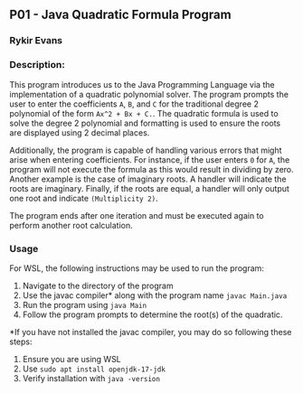 ## P01 - Java Quadratic Formula Program
### Rykir Evans
### Description:

This program introduces us to the Java Programming Language via the implementation of a quadratic polynomial solver. The program prompts the user to enter the coefficients `A`, `B`, and `C` for the traditional degree 2 polynomial of the form `Ax^2 + Bx + C.`. The quadratic formula is used to solve the degree 2 polynomial and formatting is used to ensure the roots are displayed using 2 decimal places.

Additionally, the program is capable of handling various errors that might arise when entering coefficients. For instance, if the user enters `0` for `A`, the program will not execute the formula as this would result in dividing by zero. Another example is the case of imaginary roots. A handler will indicate the roots are imaginary. Finally, if the roots are equal, a handler will only output one root and indicate `(Multiplicity 2)`.

The program ends after one iteration and must be executed again to perform another root calculation.

### Usage
For WSL, the following instructions may be used to run the program:
1. Navigate to the directory of the program
2. Use the javac compiler* along with the program name `javac Main.java`
3. Run the program using `java Main`
4. Follow the program prompts to determine the root(s) of the quadratic.

*If you have not installed the javac compiler, you may do so following these steps:
1. Ensure you are using WSL
2. Use `sudo apt install openjdk-17-jdk`
3. Verify installation with `java -version`